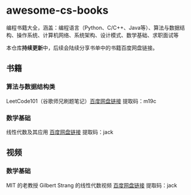 # awesome-cs-books
编程书籍大全，涵盖：编程语言（Python、C/C++、Java等）、算法与数据结构、操作系统、计算机网络、系统架构、设计模式、数学基础、求职面试等

本仓库**持续更新**中，后续会陆续分享书单中的书籍百度网盘链接。

## 书籍

### 算法与数据结构类

LeetCode101（谷歌师兄刷题笔记）[百度网盘链接](https://pan.baidu.com/share/init?surl=txDItPwDrnG8mOloOFbGaQ) 提取码：m19c

### 数学基础

线性代数及其应用 [百度网盘链接](https://pan.baidu.com/share/init?surl=0FtcG4mweUWy810cirGGzg) 提取码：jack

## 视频

### 数学基础

MIT 的老教授 Gilbert Strang 的线性代数视频 [百度网盘链接](https://pan.baidu.com/share/init?surl=WktC95HL2GF0PKa311L5SQ) 提取码：jack
